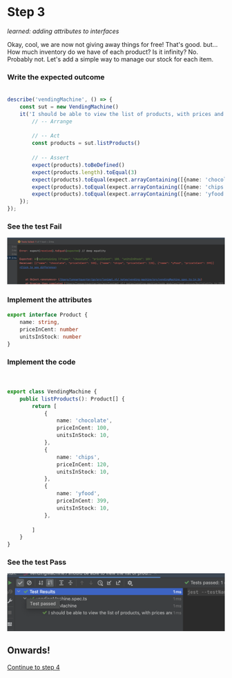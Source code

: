 # Step 3

_learned: adding attributes to interfaces_

Okay, cool, we are now not giving away things for free! That's good. but... 
How much inventory do we have of each product? Is it infinity? No. Probably not. 
Let's add a simple way to manage our stock for each item.

### Write the expected outcome

```typescript

describe('vendingMachine', () => {
    const sut = new VendingMachine()
    it('I should be able to view the list of products, with prices and units in stock', () => {
        // -- Arrange

        // -- Act
        const products = sut.listProducts()

        // -- Assert
        expect(products).toBeDefined()
        expect(products.length).toEqual(3)
        expect(products).toEqual(expect.arrayContaining([{name: 'chocolate', priceInCent: 100, unitsInStock: 10}]))
        expect(products).toEqual(expect.arrayContaining([{name: 'chips', priceInCent: 120, unitsInStock: 10}]))
        expect(products).toEqual(expect.arrayContaining([{name: 'yfood', priceInCent: 399, unitsInStock: 10}]))
    });
});

```

### See the test Fail

![failing test](../../img/3_fail.png)

### Implement the attributes


```typescript
export interface Product {
    name: string,
    priceInCent: number
    unitsInStock: number
}
```

### Implement the code

```typescript


export class VendingMachine {
    public listProducts(): Product[] {
        return [
            {
                name: 'chocolate',
                priceInCent: 100,
                unitsInStock: 10,
            },
            {
                name: 'chips',
                priceInCent: 120,
                unitsInStock: 10,
            },
            {
                name: 'yfood',
                priceInCent: 399,
                unitsInStock: 10,
            },

        ]
    }
}

```

### See the test Pass

![success test](../../img/3_success.png)

## Onwards!

[Continue to step 4](./4_purchase.md)